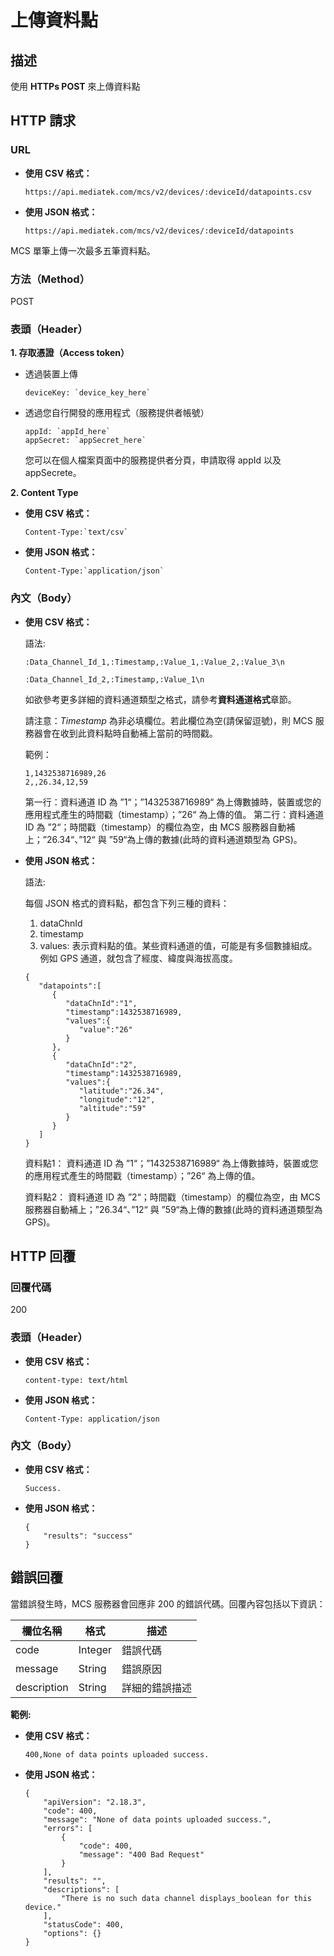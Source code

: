 # 上傳資料點

## 描述

使用 **HTTPs POST** 來上傳資料點

## HTTP 請求
### URL


* **使用 CSV 格式：**

	```
	https://api.mediatek.com/mcs/v2/devices/:deviceId/datapoints.csv
	```

* **使用 JSON 格式：**

	```
	https://api.mediatek.com/mcs/v2/devices/:deviceId/datapoints
	```

MCS 單筆上傳一次最多五筆資料點。

### 方法（Method）
POST


### 表頭（Header）

**1. 存取憑證（Access token）**

* 透過裝置上傳
	
	```
	deviceKey: `device_key_here`
	```

* 透過您自行開發的應用程式（服務提供者帳號）
	
	```
	appId: `appId_here`
	appSecret: `appSecret_here`
	```

	您可以在個人檔案頁面中的服務提供者分頁，申請取得 appId 以及 appSecrete。


**2. Content Type**


* **使用 CSV 格式：**
	
	```
	Content-Type:`text/csv`
	```

* **使用 JSON 格式：**
	
	```
	Content-Type:`application/json`
	```


### 內文（Body）

* **使用 CSV 格式：**

	語法:
	
	```
	:Data_Channel_Id_1,:Timestamp,:Value_1,:Value_2,:Value_3\n
	
	:Data_Channel_Id_2,:Timestamp,:Value_1\n
	```

	如欲參考更多詳細的資料通道類型之格式，請參考**資料通道格式**章節。

	請注意：*Timestamp* 為非必填欄位。若此欄位為空(請保留逗號)，則 MCS 服務器會在收到此資料點時自動補上當前的時間戳。

	範例：
	
	```
	1,1432538716989,26
	2,,26.34,12,59
	```
	第一行：資料通道 ID 為 ”1“；”1432538716989“ 為上傳數據時，裝置或您的應用程式產生的時間戳（timestamp）；”26“ 為上傳的值。	
	第二行：資料通道 ID 為 ”2“；時間戳（timestamp）的欄位為空，由 MCS 服務器自動補上；”26.34“、”12“ 與 ”59“為上傳的數據(此時的資料通道類型為 GPS)。


* **使用 JSON 格式：**

	語法:
	
	每個 JSON 格式的資料點，都包含下列三種的資料：
	
	1. dataChnId
	2. timestamp
	3. values: 表示資料點的值。某些資料通道的值，可能是有多個數據組成。例如 GPS 通道，就包含了經度、緯度與海拔高度。
	
	```
	{
	   "datapoints":[
	      {
	         "dataChnId":"1",
	         "timestamp":1432538716989,
	         "values":{
	            "value":"26"
	         }
	      },
	      {
	         "dataChnId":"2",
	         "timestamp":1432538716989,
	         "values":{
	            "latitude":"26.34",
	            "longitude":"12",
	            "altitude":"59"
	         }
	      }
	   ]
	}
	
	```
	
	資料點1： 資料通道 ID 為 ”1“；”1432538716989“ 為上傳數據時，裝置或您的應用程式產生的時間戳（timestamp）；”26“ 為上傳的值。
	
	資料點2： 資料通道 ID 為 ”2“；時間戳（timestamp）的欄位為空，由 MCS 服務器自動補上；”26.34“、”12“ 與 ”59“為上傳的數據(此時的資料通道類型為 GPS)。	

## HTTP 回覆

### 回覆代碼
200

### 表頭（Header）

* **使用 CSV 格式：**
	
	```
	content-type: text/html
	```

* **使用 JSON 格式：**
	
	```
	Content-Type: application/json
	```

### 內文（Body）

* **使用 CSV 格式：**
	
	```
	Success.
	```
	
* **使用 JSON 格式：**
	
	```
	{
	    "results": "success"
	}
	```

## 錯誤回覆

當錯誤發生時，MCS 服務器會回應非 200 的錯誤代碼。回覆內容包括以下資訊：

| 欄位名稱 | 格式 |描述|
| --- | --- | --- |
| code | Integer | 錯誤代碼 |
| message | String | 錯誤原因|
| description | String | 詳細的錯誤描述 |

**範例:**

* **使用 CSV 格式：**
	
	```
	400,None of data points uploaded success.
	```
	
	
* **使用 JSON 格式：**
	
	```
	{
	    "apiVersion": "2.18.3",
	    "code": 400,
	    "message": "None of data points uploaded success.",
	    "errors": [
	        {
	            "code": 400,
	            "message": "400 Bad Request"
	        }
	    ],
	    "results": "",
	    "descriptions": [
	        "There is no such data channel displays_boolean for this device."
	    ],
	    "statusCode": 400,
	    "options": {}
	}
	```

